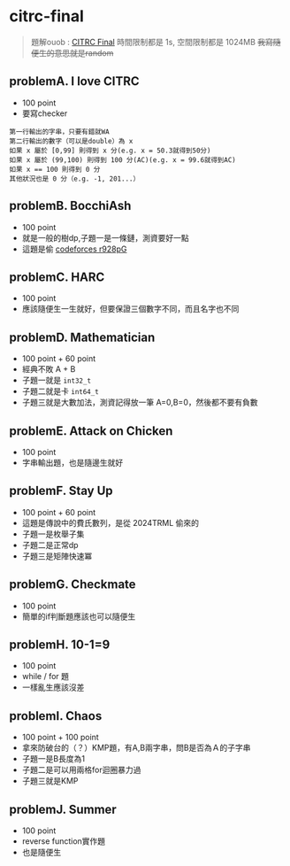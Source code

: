 # citrc-final
> 題解ouob : [CITRC Final](https://hackmd.io/@zhenzhe/citrcfinal)
> 時間限制都是 1s, 空間限制都是 1024MB
> ~~我寫隨便生的意思就是random~~
## problemA. I love CITRC
- 100 point
- 要寫checker
```
第一行輸出的字串，只要有錯就WA
第二行輸出的數字（可以是double）為 x
如果 x 屬於 [0,99] 則得到 x 分(e.g. x = 50.3就得到50分)
如果 x 屬於 (99,100) 則得到 100 分(AC)(e.g. x = 99.6就得到AC)
如果 x == 100 則得到 0 分
其他狀況也是 0 分（e.g. -1, 201...）
```
## problemB. BocchiAsh
- 100 point
- 就是一般的樹dp,子題一是一條鏈，測資要好一點
- 這題是偷 [codeforces r928pG](https://codeforces.com/contest/1926/problem/G)

## problemC. HARC
- 100 point
- 應該隨便生一生就好，但要保證三個數字不同，而且名字也不同

## problemD. Mathematician
- 100 point + 60 point
- 經典不敗 A + B
- 子題一就是 `int32_t`
- 子題二就是卡 `int64_t`
- 子題三就是大數加法，測資記得放一筆 A=0,B=0，然後都不要有負數

## problemE. Attack on Chicken
- 100 point
- 字串輸出題，也是隨邊生就好

## problemF. Stay Up
- 100 point + 60 point
- 這題是傳說中的費氏數列，是從 2024TRML 偷來的
- 子題一是枚舉子集
- 子題二是正常dp
- 子題三是矩陣快速冪

## problemG. Checkmate
- 100 point
- 簡單的if判斷題應該也可以隨便生

## problemH. 10-1=9
- 100 point
- while / for 題
- 一樣亂生應該沒差

## problemI. Chaos
- 100 point + 100 point
- 拿來防破台的（？）KMP題，有A,B兩字串，問B是否為Ａ的子字串
- 子題一是B長度為1
- 子題二是可以用兩格for迴圈暴力過
- 子題三就是KMP

## problemJ. Summer
- 100 point
- reverse function實作題
- 也是隨便生
